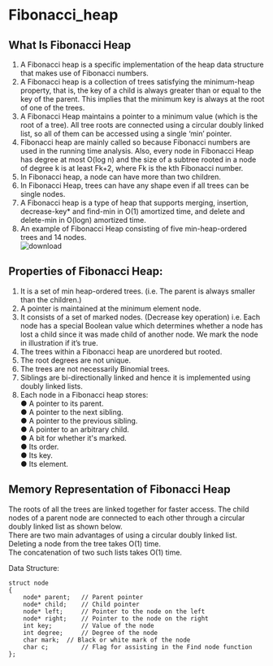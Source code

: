 # Fibonacci_heap
## What Is Fibonacci Heap
1. A Fibonacci heap is a specific implementation of the heap data structure that makes use of Fibonacci numbers.  
2. A Fibonacci heap is a collection of trees satisfying the minimum-heap property, that is, the key of a child is always greater than or equal to the key of the parent. This implies that the minimum key is always at the root of one of the trees.  
3. A Fibonacci Heap maintains a pointer to a minimum value (which is the root of a tree). All tree roots are connected using a circular doubly linked list, so all of them can be accessed using a single ‘min’ pointer.  
4. Fibonacci heap are mainly called so because Fibonacci numbers are used in the running time analysis. Also, every node in Fibonacci Heap has degree at most O(log n) and the size of a subtree rooted in a node of degree k is at least Fk+2, where Fk is the kth Fibonacci number.  
5. In Fibonacci heap, a node can have more than two children.  
6. In Fibonacci Heap, trees can have any shape even if all trees can be single nodes.  
7. A Fibonacci heap is a type of heap that supports merging, insertion, decrease-key* and find-min in O(1) amortized time, and delete and delete-min in O(logn) amortized time.
8. An example of Fibonacci Heap consisting of five min-heap-ordered trees and 14 nodes.  
![download](https://user-images.githubusercontent.com/54409969/106282500-ac30d600-6266-11eb-9b6a-7066830fc937.png)


## Properties of Fibonacci Heap:
1. It is a set of min heap-ordered trees. (i.e. The parent is always smaller than the children.)  
2. A pointer is maintained at the minimum element node.  
3. It consists of a set of marked nodes. (Decrease key operation) i.e. Each node has a special Boolean value which determines whether a node has lost a child since it was made child of another node. We mark the node in illustration if it’s true.  
4. The trees within a Fibonacci heap are unordered but rooted.  
5. The root degrees are not unique.  
6. The trees are not necessarily Binomial trees.  
7. Siblings are bi-directionally linked and hence it is implemented using doubly linked lists.  
8. Each node in a Fibonacci heap stores:  
    ● A pointer to its parent.  
    ● A pointer to the next sibling.  
    ● A pointer to the previous sibling.  
     	● A pointer to an arbitrary child.  
    ● A bit for whether it's marked.  
    ● Its order.  
    ● Its key.  
    ● Its element. 
    
## Memory Representation of Fibonacci Heap  

The roots of all the trees are linked together for faster access. The child nodes of a parent node are connected to each other through a circular doubly linked list as shown below.  
There are two main advantages of using a circular doubly linked list.  
Deleting a node from the tree takes O(1) time.  
The concatenation of two such lists takes O(1) time.  


Data Structure:
```
struct node 
{ 
	node* parent; 	// Parent pointer 
	node* child; 	// Child pointer 
	node* left; 	// Pointer to the node on the left 
	node* right; 	// Pointer to the node on the right 
	int key; 		// Value of the node 
	int degree; 	// Degree of the node 
	char mark; 	// Black or white mark of the node 
	char c; 		// Flag for assisting in the Find node function 
};
```

